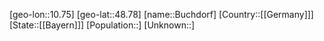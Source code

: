 ﻿---
location: [48.78,10.75]
type: City
tags:
- geo/City


SpocWebEntityId: 29393
isDeleted: false
confidential: public

---
[geo-lon::10.75]
[geo-lat::48.78]
[name::Buchdorf]
[Country::[[Germany]]]
[State::[[Bayern]]]
[Population::]
[Unknown::]

